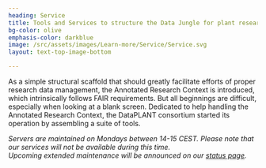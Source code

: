 ```yaml
---
heading: Service
title: Tools and Services to structure the Data Jungle for plant researchers 
bg-color: olive
emphasis-color: darkblue
image: /src/assets/images/Learn-more/Service/Service.svg
layout: text-top-image-bottom

---
```



As a simple structural scaffold that should greatly facilitate efforts of proper research data management, the Annotated Research Context is introduced, which intrinsically follows FAIR requirements. 
But all beginnings are difficult, especially when looking at a blank screen. Dedicated to help handling the Annotated Research Context, the DataPLANT consortium started its operation by assembling a suite of tools.

*Servers are maintained on Mondays between 14-15 CEST. Please note that our services will not be available during this time.*  
*Upcoming extended maintenance will be announced on our [status page](http://status.nfdi4plants.org).*